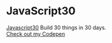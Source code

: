 # JavaScript30
[Javascript30](https://javascript30.com/) Build 30 things in 30 days.<br />
[Check out my Codepen](https://codepen.io/trobes/)
